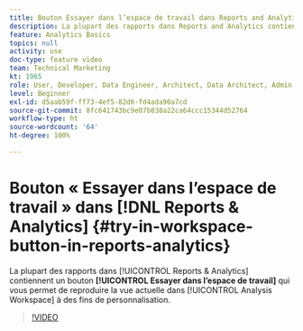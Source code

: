 ```yaml
---
title: Bouton Essayer dans l’espace de travail dans Reports and Analytics
description: La plupart des rapports dans Reports and Analytics contiennent un bouton Essayer dans l’espace de travail qui vous permet de reproduire la vue actuelle dans Analysis Workspace à des fins de personnalisation.
feature: Analytics Basics
topics: null
activity: use
doc-type: feature video
team: Technical Marketing
kt: 1965
role: User, Developer, Data Engineer, Architect, Data Architect, Admin, Leader
level: Beginner
exl-id: d5aab59f-ff73-4ef5-82d6-fd4ada90a7cd
source-git-commit: 8fc641743bc9e07b838a22ca64ccc15344d52764
workflow-type: ht
source-wordcount: '64'
ht-degree: 100%

---
```


# Bouton « Essayer dans l’espace de travail » dans [!DNL Reports & Analytics] {#try-in-workspace-button-in-reports-analytics}

La plupart des rapports dans [!UICONTROL Reports &amp; Analytics] contiennent un bouton **[!UICONTROL Essayer dans l’espace de travail]** qui vous permet de reproduire la vue actuelle dans [!UICONTROL Analysis Workspace] à des fins de personnalisation.

>[!VIDEO](https://video.tv.adobe.com/v/23959/?quality=12&learn=on)
